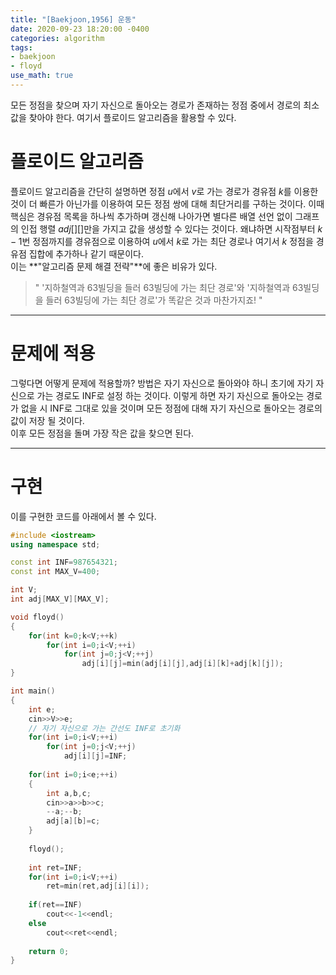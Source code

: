 ```yaml
---
title: "[Baekjoon,1956] 운동"
date: 2020-09-23 18:20:00 -0400
categories: algorithm 
tags:
- baekjoon 
- floyd 
use_math: true
---
```


모든 정점을 찾으며 자기 자신으로 돌아오는 경로가 존재하는 정점 중에서 경로의 최소값을 찾아야 한다. 
여기서 플로이드 알고리즘을 활용할 수 있다. 

# 플로이드 알고리즘 
플로이드 알고리즘을 간단히 설명하면 정점 $u$에서 $v$로 가는 경로가 경유점 $k$를 이용한 것이 더 빠른가 아닌가를 이용하여 
모든 정점 쌍에 대해 최단거리를 구하는 것이다. 
이때 핵심은 경유점 목록을 하나씩 추가하며 갱신해 나아가면 별다른 배열 선언 없이 그래프의 인접 행렬 $adj[][]$만을 가지고 값을 생성할 수 있다는 것이다. 
왜냐하면 시작점부터 $k-1$번 정점까지를 경유점으로 이용하여 $u$에서 $k$로 가는 최단 경로나 여기서 $k$ 정점을 경유점 집합에 추가하나 같기 때문이다.  
이는 **"알고리즘 문제 해결 전략"**에 좋은 비유가 있다.  
 
 > " '지하철역과 63빌딩을 들러 63빌딩에 가는 최단 경로'와 '지하철역과 63빌딩을 들러 63빌딩에 가는 최단 경로'가 똑같은 것과 마찬가지죠! "  
 
---
# 문제에 적용 
  그렇다면 어떻게 문제에 적용할까? 방법은 자기 자신으로 돌아와야 하니 초기에 자기 자신으로 가는 경로도 INF로 설정 하는 것이다. 
이렇게 하면 자기 자신으로 돌아오는 경로가 없을 시 INF로 그대로 있을 것이며 모든 정점에 대해 자기 자신으로 돌아오는 경로의 값이 저장 될 것이다.  
이후 모든 정점을 돌며 가장 작은 값을 찾으면 된다. 

---
# 구현 
이를 구현한 코드를 아래에서 볼 수 있다. 
```cpp
#include <iostream>
using namespace std;

const int INF=987654321;
const int MAX_V=400;

int V;
int adj[MAX_V][MAX_V];

void floyd()
{
    for(int k=0;k<V;++k)
        for(int i=0;i<V;++i)
            for(int j=0;j<V;++j)
                adj[i][j]=min(adj[i][j],adj[i][k]+adj[k][j]);
}

int main()
{
    int e;
    cin>>V>>e;
    // 자기 자신으로 가는 간선도 INF로 초기화
    for(int i=0;i<V;++i)
        for(int j=0;j<V;++j)
            adj[i][j]=INF;
    
    for(int i=0;i<e;++i)
    {
        int a,b,c;
        cin>>a>>b>>c;
        --a;--b;
        adj[a][b]=c;
    }
    
    floyd();
    
    int ret=INF;
    for(int i=0;i<V;++i)
        ret=min(ret,adj[i][i]);
    
    if(ret==INF)
        cout<<-1<<endl;
    else
        cout<<ret<<endl;
    
    return 0;
}
```
